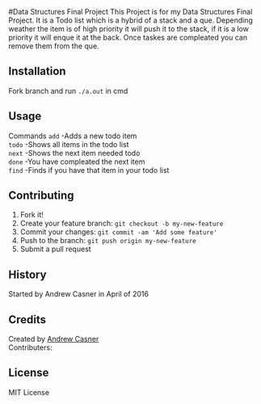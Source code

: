 
#Data Structures Final Project
This Project is for my Data Structures Final Project. It is a Todo list which is a hybrid of a stack and a que. Depending weather the item is of high priority it will push it to the stack, if it is a low priority it will enque it at the back. Once taskes are compleated you can remove them from the que.
## Installation
Fork branch and run `./a.out` in cmd
## Usage
Commands
`add`	-Adds a new todo item  
`todo` -Shows all items in the todo list  
`next` -Shows the next item needed todo  
`done` -You have compleated the next item  
`find` -Finds if you have that item in your todo list  
## Contributing
1. Fork it!
2. Create your feature branch: `git checkout -b my-new-feature`
3. Commit your changes: `git commit -am 'Add some feature'`
4. Push to the branch: `git push origin my-new-feature`
5. Submit a pull request  

## History
Started by Andrew Casner in April of 2016
## Credits
Created by [Andrew Casner](https://github.com/Andrew-Casner "GitHub Account")  
Contributers:
## License
MIT License
